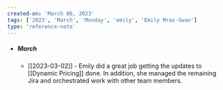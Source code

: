 ```yaml
---
created-on: 'March 06, 2023'
tags: ['2023', 'March', 'Monday', 'emily', 'Emily Mras-Swan']
type: 'reference-note'
---
```


- ##### March 
	- [[2023-03-02]] - Emily did a great job getting the updates to [[Dynamic Pricing]] done. In addition, she managed the remaining Jira and orchestrated work with other team members.